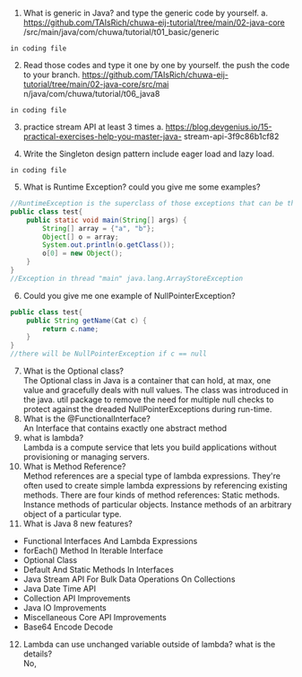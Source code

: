 1. What is generic in Java?  and type the generic code by yourself.
    a. https://github.com/TAIsRich/chuwa-eij-tutorial/tree/main/02-java-core
    /src/main/java/com/chuwa/tutorial/t01_basic/generic
```
in coding file
```
2. Read those codes and type it one by one by yourself. the push the code to your
    branch.
    https://github.com/TAIsRich/chuwa-eij-tutorial/tree/main/02-java-core/src/mai
    n/java/com/chuwa/tutorial/t06_java8
```
in coding file
```
3. practice stream API at least 3 times
    a. https://blog.devgenius.io/15-practical-exercises-help-you-master-java-
    stream-api-3f9c86b1cf82


4. Write the Singleton design pattern include eager load and lazy load.
```
in coding file
```
5. What is Runtime Exception? could you give me some examples?  
```java
//RuntimeException is the superclass of those exceptions that can be thrown during the normal operation of the Java Virtual Machine. 
public class test{
    public static void main(String[] args) {
        String[] array = {"a", "b"};
        Object[] o = array;
        System.out.println(o.getClass());
        o[0] = new Object();
    }
}
//Exception in thread "main" java.lang.ArrayStoreException
```
6. Could you give me one example of NullPointerException?
```java
public class test{
    public String getName(Cat c) {
        return c.name;
    }
}
//there will be NullPointerException if c == null
```
7. What is the Optional class?  
   The Optional class in Java is a container that can hold, at max, one value and gracefully deals with null values. The class was introduced in the java. util package to remove the need for multiple null checks to protect against the dreaded NullPointerExceptions during run-time.
8. What is the @FunctionalInterface?  
   An Interface that contains exactly one abstract method
9. what is lambda?  
   Lambda is a compute service that lets you build applications without provisioning or managing servers.
10. What is Method Reference?  
    Method references are a special type of lambda expressions.
    They're often used to create simple lambda expressions by referencing existing methods. There are four kinds of method references: Static methods. Instance methods of particular objects. Instance methods of an arbitrary object of a particular type.
11. What is Java 8 new features? 
* Functional Interfaces And Lambda Expressions 
* forEach() Method In Iterable Interface 
* Optional Class 
* Default And Static Methods In Interfaces 
* Java Stream API For Bulk Data Operations On Collections 
* Java Date Time API 
* Collection API Improvements 
* Java IO Improvements 
* Miscellaneous Core API Improvements 
* Base64 Encode Decode
12. Lambda can use unchanged variable outside of lambda? what is the details?  
No, 
